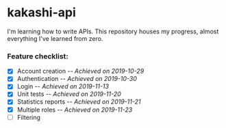 # kakashi-api

I'm learning how to write APIs. This repository houses my progress, almost everything I've learned from zero.

### Feature checklist:

- [x] Account creation _-- Achieved on 2019-10-29_
- [x] Authentication _-- Achieved on 2019-10-30_
- [x] Login _-- Achieved on 2019-11-13_
- [x] Unit tests _-- Achieved on 2019-11-20_
- [x] Statistics reports _-- Achieved on 2019-11-21_
- [x] Multiple roles _-- Achieved on 2019-11-23_
- [ ] Filtering
